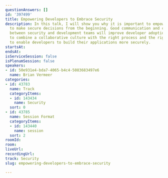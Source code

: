 ```yaml
---
questionAnswers: []
id: '397499'
title: Empowering Developers to Embrace Security
description: In this talk, I will show you why it is important to empower developers
  to make secure decisions from the beginning. Good communication and collaboration
  between security and development teams will improve developer adoption. We need
  to combine a collaborative culture with the right process and the right tooling
  to enable developers to build their applications more securely.
startsAt: 
endsAt: 
isServiceSession: false
isPlenumSession: false
speakers:
- id: 50e931e4-bda7-4065-b4c4-5083683497e6
  name: Brian Vermeer
categories:
- id: 43783
  name: Track
  categoryItems:
  - id: 143434
    name: Security
  sort: 0
- id: 43785
  name: Session Format
  categoryItems:
  - id: 143440
    name: session
  sort: 2
roomId: 
room: 
liveUrl: 
recordingUrl: 
track: Security
slug: empowering-developers-to-embrace-security

---
```


